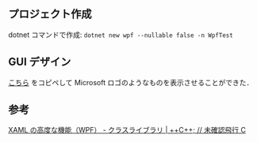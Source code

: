 [1]:https://ufcpp.net/study/dotnet/wpf_xamladv.html "XAML の高度な機能（WPF） - クラスライブラリ | ++C++; // 未確認飛行 C"

## プロジェクト作成

dotnet コマンドで作成: `dotnet new wpf --nullable false -n WpfTest`

## GUI デザイン

[こちら][1] をコピペして Microsoft ロゴのようなものを表示させることができた．

## 参考

[XAML の高度な機能（WPF） - クラスライブラリ | ++C++; // 未確認飛行 C][1]